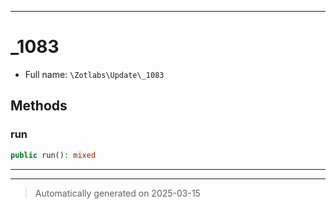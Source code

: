 ***

# _1083





* Full name: `\Zotlabs\Update\_1083`




## Methods


### run



```php
public run(): mixed
```












***


***
> Automatically generated on 2025-03-15
